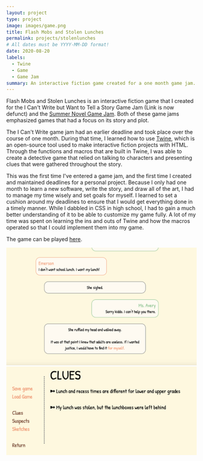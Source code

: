 ```yaml
---
layout: project
type: project
image: images/game.png
title: Flash Mobs and Stolen Lunches
permalink: projects/stolenlunches
# All dates must be YYYY-MM-DD format!
date: 2020-08-20
labels:
  - Twine
  - Game
  - Game Jam
summary: An interactive fiction game created for a one month game jam.
---
```


Flash Mobs and Stolen Lunches is an interactive fiction game that I created for the I Can't Write but Want to Tell a Story Game Jam (Link is now defunct) and the [Summer Novel Game Jam](https://itch.io/jam/sunofes20). Both of these game jams emphasized games that had a focus on its story and plot. 

The I Can't Write game jam had an earlier deadline and took place over the course of one month. During that time, I learned how to use [Twine](https://twinery.org/), which is an open-source tool used to make interactive fiction projects with HTML. Through the functions and macros that are built in Twine, I was able to create a detective game that relied on talking to characters and presenting clues that were gathered throughout the story. 

This was the first time I've entered a game jam, and the first time I created and maintained deadlines for a personal project. Because I only had one month to learn a new software, write the story, and draw all of the art, I had to manage my time wisely and set goals for myself. I learned to set a cushion around my deadlines to ensure that I would get everything done in a timely manner. While I dabbled in CSS in high school, I had to gain a much better understanding of it to be able to customize my game fully. A lot of my time was spent on learning the ins and outs of Twine and how the macros operated so that I could implement them into my game.

The game can be played [here](https://hullabaloo.itch.io/flash-mobs-and-stolen-lunches).

<img class="ui image" src="../images/game1.png">

<img class="ui image" src="../images/gameClues.png">
